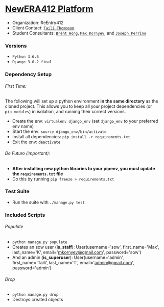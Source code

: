 # <a href="https://newera-app.herokuapp.com/" target="_blank">NewERA412 Platform</a>

* Organization: ReEntry412
* Client Contact: <a href="mailto:Taili.Thompson@alleghenycounty.us">`Taili Thompson`</a>
* Student Consultants: <a href="https://github.com/brentthongg">`Brent Hong`</a>, <a href="">`Max Kornyev`</a>, and <a href="https://github.com/epiccrash">`Joseph Perrino`</a>

### Versions

* `Python 3.6.6`
* `Django 3.0.2 final`

### Dependency Setup 

###### First Time: 

The following will set up a python environment **in the same directory** as the cloned project. This allows you to keep all your project dependencies (or `pip modules`) in isolation, and running their correct versions. 

* Create the env: `virtualenv django_env` (set `django_env` to your preferred env name) 
* Start the env: `source django_env/bin/activate`
* Install all dependencies: `pip install -r requirements.txt`
* Exit the env: `deactivate` 

###### De Futuro (important):  

* **After installing new python libraries to your pipenv, you must update the `requirements.txt` file** 
* Do this by running `pip freeze > requirements.txt`

### Test Suite 

* Run the suite with `./manage.py test`

### Included Scripts 

###### Populate 

* `python manage.py populate`
* Creates an sow user (**is_staff**): User(username='sow', first_name='Max', last_name='K', email='mkornyev@gmail.com', password='sow')
* And an admin (**is_superuser**): User(username='admin', first_name='Taili', last_name='T', email='admin@gmail.com', password='admin')

###### Drop

* `python manage.py drop`
* Destroys created objects
